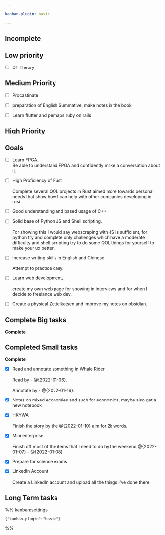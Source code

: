 ```yaml
---

kanban-plugin: basic

---
```


## Incomplete



## Low priority

- [ ] DT Theory


## Medium Priority

- [ ] Procastinate
- [ ] preparation of English Summative, make notes in the book
- [ ] Learn flutter and perhaps ruby on rails


## High Priority



## Goals

- [ ] Learn FPGA.<br>Be able to understand FPGA and confidently make a conversation about it.
- [ ] High Proficiency of Rust<br><br>Complete several QOL projects in Rust aimed more towards personal needs that show how I can help with other companies developing in rust.
- [ ] Good understanding and based usage of C++
- [ ] Solid base of Python JS and Shell scripting.<br><br>For showing this I would say webscraping with JS is sufficient, for python try and complete only challenges which have a moderate difficulty and shell scripting try to do some QOL things for yourself to make your ux better.
- [ ] increase writing skills in English and Chinese<br><br>Attempt to practice daily.
- [ ] Learn web development, <br><br>create my own web page for showing in interviews and for when I decide to freelance web dev.
- [ ] Create a physical Zettelkatsen and improve my notes on obsidian.


## Complete Big tasks

**Complete**


## Completed Small tasks

**Complete**
- [x] Read and annotate something in Whale Rider<br><br>Read by - @{2022-01-06}.<br><br>Annotate by - @{2022-01-16}.
- [x] Notes on mixed economies and such for economics, maybe also get a new notebook
- [x] HKYWA<br><br>Finish the story by the @{2022-01-10} aim for 2k words.
- [x] Mini enterprise <br><br>Finish off most of the items that I need to do by the weekend @{2022-01-07} - @{2022-01-08}
- [x] Prepare for science exams
- [x] LinkedIn Account<br><br>Create a LinkedIn account and upload all the things I've done there


## Long Term tasks





%% kanban:settings
```
{"kanban-plugin":"basic"}
```
%%